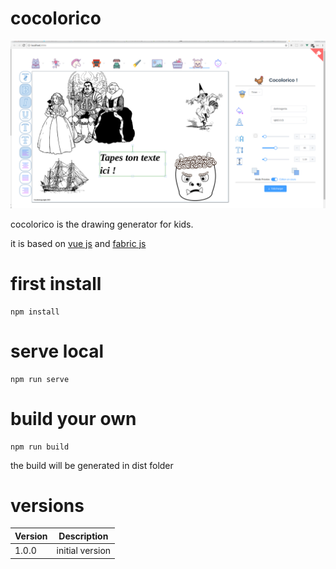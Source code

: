 # cocolorico
![Project screenshot](https://github.com/evifere/cocolorico/blob/master/doc/img/screen.png)

cocolorico is the drawing generator for kids.

it is based on [vue js](https://vuejs.org/) and [fabric js](http://fabricjs.com/)

# first install

```shell
npm install
```

# serve local

```shell
npm run serve
```

# build your own 

```shell
npm run build
```
the build will be generated in dist folder

# versions

| Version | Description |
| ------------- |:-------------:|
| 1.0.0      | initial version |
